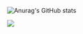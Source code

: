 ![Anurag's GitHub stats](https://github-readme-stats.vercel.app/api?username=jongHyeon0000&show_icons=true&theme=radical)

<a href="https://velog.io/@tamxt4047" target="_blank"><img src="https://img.shields.io/badge/TechBlog-20C997?&logo=velog&logoColor=white"/></a>
